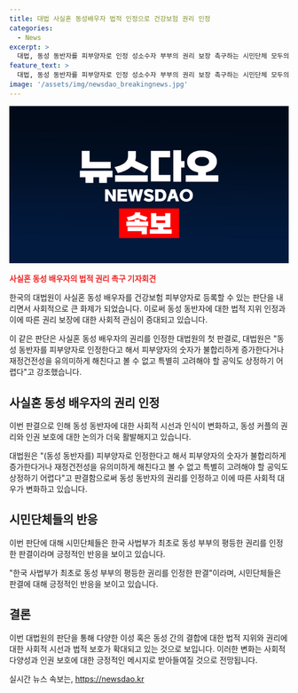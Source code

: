 ```yaml
---
title: 대법 사실혼 동성배우자 법적 인정으로 건강보험 권리 인정
categories:
  - News
excerpt: >
  대법, 동성 동반자를 피부양자로 인정 성소수자 부부의 권리 보장 촉구하는 시민단체 모두의 결혼이 대법원에서 승리를 거뒀다. 이번 판결은 사실혼 동성 배우자의 법적 지위를 인정한 역사적인 사건으로, 동성 커플의 권리를 확대하고 불평등을 해소하는 데 기여할 것으로 기대된다. 사건 소성욱 씨는 건강보험 피부양자로 등록된 배우자를 둔 동성 동반자로서 이번 판결을 통해 이성 동반자와의 차별을 무효화시키는 결과를 이끌어내었다. 해당 판결은 시민단체들로부터 환영을 받았으며, 동성 부부의 권리를 인정한 한국 사법부의 최초적인 결정으로 주목받고 있다.
feature_text: >
  대법, 동성 동반자를 피부양자로 인정 성소수자 부부의 권리 보장 촉구하는 시민단체 모두의 결혼이 대법원에서 승리를 거뒀다. 이번 판결은 사실혼 동성 배우자의 법적 지위를 인정한 역사적인 사건으로, 동성 커플의 권리를 확대하고 불평등을 해소하는 데 기여할 것으로 기대된다. 사건 소성욱 씨는 건강보험 피부양자로 등록된 배우자를 둔 동성 동반자로서 이번 판결을 통해 이성 동반자와의 차별을 무효화시키는 결과를 이끌어내었다. 해당 판결은 시민단체들로부터 환영을 받았으며, 동성 부부의 권리를 인정한 한국 사법부의 최초적인 결정으로 주목받고 있다.
image: '/assets/img/newsdao_breakingnews.jpg'
---
```


<p><img src="/assets/img/newsdao_breakingnews.jpg" alt="implanttips 속보" /></p>

<p><b><span style="color: #ee2323;">사실혼 동성 배우자의 법적 권리 촉구 기자회견</span></b></p>

<p>한국의 대법원이 사실혼 동성 배우자를 건강보험 피부양자로 등록할 수 있는 판단을 내리면서 사회적으로 큰 화제가 되었습니다. 이로써 동성 동반자에 대한 법적 지위 인정과 이에 따른 권리 보장에 대한 사회적 관심이 증대되고 있습니다.</p>

<p data-ke-size="size16">이 같은 판단은 사실혼 동성 배우자의 권리를 인정한 대법원의 첫 판결로, 대법원은 "동성 동반자를 피부양자로 인정한다고 해서 피부양자의 숫자가 불합리하게 증가한다거나 재정건전성을 유의미하게 해친다고 볼 수 없고 특별히 고려해야 할 공익도 상정하기 어렵다"고 강조했습니다.</p>

<h2 data-ke-size="size26">사실혼 동성 배우자의 권리 인정</h2>

<p>이번 판결으로 인해 동성 동반자에 대한 사회적 시선과 인식이 변화하고, 동성 커플의 권리와 인권 보호에 대한 논의가 더욱 활발해지고 있습니다.</p>

<p data-ke-size="size16">대법원은 "(동성 동반자를) 피부양자로 인정한다고 해서 피부양자의 숫자가 불합리하게 증가한다거나 재정건전성을 유의미하게 해친다고 볼 수 없고 특별히 고려해야 할 공익도 상정하기 어렵다"고 판결함으로써 동성 동반자의 권리를 인정하고 이에 따른 사회적 대우가 변화하고 있습니다.</p>

<h2 data-ke-size="size26">시민단체들의 반응</h2>

<p>이번 판단에 대해 시민단체들은 한국 사법부가 최초로 동성 부부의 평등한 권리를 인정한 판결이라며 긍정적인 반응을 보이고 있습니다.</p>

<p data-ke-size="size16">"한국 사법부가 최초로 동성 부부의 평등한 권리를 인정한 판결"이라며, 시민단체들은 판결에 대해 긍정적인 반응을 보이고 있습니다.</p>

<h2 data-ke-size="size26">결론</h2>

<p>이번 대법원의 판단을 통해 다양한 이성 혹은 동성 간의 결합에 대한 법적 지위와 권리에 대한 사회적 시선과 법적 보호가 확대되고 있는 것으로 보입니다. 이러한 변화는 사회적 다양성과 인권 보호에 대한 긍정적인 메시지로 받아들여질 것으로 전망됩니다.</p>
실시간 뉴스 속보는, <a href="https://newsdao.kr" rel="dofollow">https://newsdao.kr</a>


